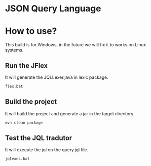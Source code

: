 # JSON Query Language

# How to use?

This build is for Windows, in the future we will fix it to works on Linux systems.

## Run the JFlex

It will generate the JQLLexer.java in lexic package.

```bash
flex.bat
```

## Build the project

It will build the project and generate a jar in the target directory.

```bash
mvn clean package
```

## Test the JQL tradutor

It will execute the jql on the query.jql file.

```bash
jqlexec.bat
```